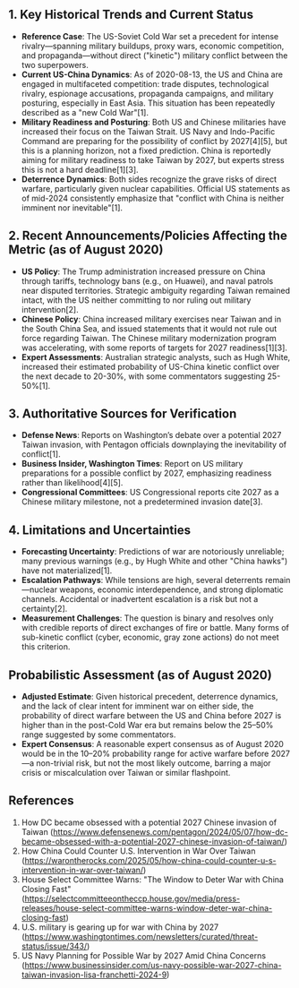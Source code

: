 ## 1. Key Historical Trends and Current Status

- **Reference Case**: The US-Soviet Cold War set a precedent for intense rivalry—spanning military buildups, proxy wars, economic competition, and propaganda—without direct ("kinetic") military conflict between the two superpowers.
- **Current US-China Dynamics**: As of 2020-08-13, the US and China are engaged in multifaceted competition: trade disputes, technological rivalry, espionage accusations, propaganda campaigns, and military posturing, especially in East Asia. This situation has been repeatedly described as a "new Cold War"[1].
- **Military Readiness and Posturing**: Both US and Chinese militaries have increased their focus on the Taiwan Strait. US Navy and Indo-Pacific Command are preparing for the possibility of conflict by 2027[4][5], but this is a planning horizon, not a fixed prediction. China is reportedly aiming for military readiness to take Taiwan by 2027, but experts stress this is not a hard deadline[1][3].
- **Deterrence Dynamics**: Both sides recognize the grave risks of direct warfare, particularly given nuclear capabilities. Official US statements as of mid-2024 consistently emphasize that "conflict with China is neither imminent nor inevitable"[1].

## 2. Recent Announcements/Policies Affecting the Metric (as of August 2020)

- **US Policy**: The Trump administration increased pressure on China through tariffs, technology bans (e.g., on Huawei), and naval patrols near disputed territories. Strategic ambiguity regarding Taiwan remained intact, with the US neither committing to nor ruling out military intervention[2].
- **Chinese Policy**: China increased military exercises near Taiwan and in the South China Sea, and issued statements that it would not rule out force regarding Taiwan. The Chinese military modernization program was accelerating, with some reports of targets for 2027 readiness[1][3].
- **Expert Assessments**: Australian strategic analysts, such as Hugh White, increased their estimated probability of US-China kinetic conflict over the next decade to 20-30%, with some commentators suggesting 25-50%[1].

## 3. Authoritative Sources for Verification

- **Defense News**: Reports on Washington’s debate over a potential 2027 Taiwan invasion, with Pentagon officials downplaying the inevitability of conflict[1].
- **Business Insider, Washington Times**: Report on US military preparations for a possible conflict by 2027, emphasizing readiness rather than likelihood[4][5].
- **Congressional Committees**: US Congressional reports cite 2027 as a Chinese military milestone, not a predetermined invasion date[3].

## 4. Limitations and Uncertainties

- **Forecasting Uncertainty**: Predictions of war are notoriously unreliable; many previous warnings (e.g., by Hugh White and other "China hawks") have not materialized[1].
- **Escalation Pathways**: While tensions are high, several deterrents remain—nuclear weapons, economic interdependence, and strong diplomatic channels. Accidental or inadvertent escalation is a risk but not a certainty[2].
- **Measurement Challenges**: The question is binary and resolves only with credible reports of direct exchanges of fire or battle. Many forms of sub-kinetic conflict (cyber, economic, gray zone actions) do not meet this criterion.

## Probabilistic Assessment (as of August 2020)

- **Adjusted Estimate**: Given historical precedent, deterrence dynamics, and the lack of clear intent for imminent war on either side, the probability of direct warfare between the US and China before 2027 is higher than in the post-Cold War era but remains below the 25–50% range suggested by some commentators.
- **Expert Consensus**: A reasonable expert consensus as of August 2020 would be in the 10–20% probability range for active warfare before 2027—a non-trivial risk, but not the most likely outcome, barring a major crisis or miscalculation over Taiwan or similar flashpoint.

## References

1. How DC became obsessed with a potential 2027 Chinese invasion of Taiwan (https://www.defensenews.com/pentagon/2024/05/07/how-dc-became-obsessed-with-a-potential-2027-chinese-invasion-of-taiwan/)
2. How China Could Counter U.S. Intervention in War Over Taiwan (https://warontherocks.com/2025/05/how-china-could-counter-u-s-intervention-in-war-over-taiwan/)
3. House Select Committee Warns: "The Window to Deter War with China Closing Fast" (https://selectcommitteeontheccp.house.gov/media/press-releases/house-select-committee-warns-window-deter-war-china-closing-fast)
4. U.S. military is gearing up for war with China by 2027 (https://www.washingtontimes.com/newsletters/curated/threat-status/issue/343/)
5. US Navy Planning for Possible War by 2027 Amid China Concerns (https://www.businessinsider.com/us-navy-possible-war-2027-china-taiwan-invasion-lisa-franchetti-2024-9)